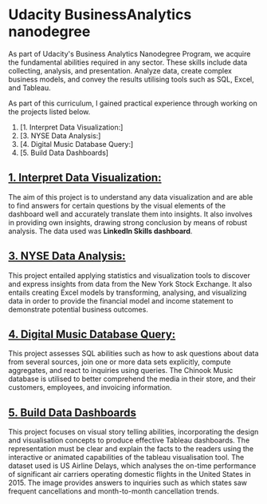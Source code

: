 # Udacity BusinessAnalytics nanodegree

As part of Udacity's Business Analytics Nanodegree Program, we acquire the fundamental abilities required in any sector. These skills include data collecting, analysis, and presentation. Analyze data, create complex business models, and convey the results utilising tools such as SQL, Excel, and Tableau. 

As part of this curriculum, I gained practical experience through working on the projects listed below.

1. [1. Interpret Data Visualization:]
2. [3. NYSE Data Analysis:]
3. [4. Digital Music Database Query:]
4. [5. Build Data Dashboards]



## [1. Interpret Data Visualization:](https://github.com/Vignesh-Hariharan/Udacity_BusinessAnalytics_nanodegree/blob/main/Interpret_a_Data_Visualization.pdf)

The aim of this project is to understand any data visualization and are able to find answers for certain questions by the visual elements of the dashboard well and accurately translate them into insights. It also involves in providing own insights, drawing strong conclusion by means of robust analysis. The data used was **LinkedIn Skills dashboard**.


## [3. NYSE Data Analysis:](https://github.com/Vignesh-Hariharan/Udacity_BusinessAnalytics_nanodegree/tree/main/Analyze_NYSE_data)

This project entailed applying statistics and visualization tools to discover and express insights from data from the New York Stock Exchange. It also entails creating Excel models by transforming, analysing, and visualizing data in order to provide the financial model and income statement to demonstrate potential business outcomes.


## [4. Digital Music Database Query:](https://github.com/Vignesh-Hariharan/Udacity_BusinessAnalytics_nanodegree/tree/main/SQL_Project)

This project assesses SQL abilities such as how to ask questions about data from several sources, join one or more data sets explicitly, compute aggregates, and react to inquiries using queries. The Chinook Music database is utilised to better comprehend the media in their store, and their customers, employees, and invoicing information.


## [5. Build Data Dashboards](https://github.com/Vignesh-Hariharan/Udacity_BusinessAnalytics_nanodegree/tree/main/TableauVisualization)

This project focuses on visual story telling abilities, incorporating the design and visualisation concepts to produce effective Tableau dashboards. The representation must be clear and explain the facts to the readers using the interactive or animated capabilities of the tableau visualisation tool. The dataset used is US Airline Delays, which analyses the on-time performance of significant air carriers operating domestic flights in the United States in 2015. The image provides answers to inquiries such as which states saw frequent cancellations and month-to-month cancellation trends.
